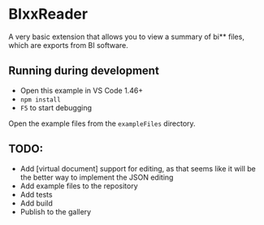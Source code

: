 # BIxxReader

A very basic extension that allows you to view a summary of bi** files, which are exports from BI software.

## Running during development

- Open this example in VS Code 1.46+
- `npm install`
- `F5` to start debugging

Open the example files from the `exampleFiles` directory.

## TODO:

- Add [virtual document] support for editing, as that seems like it will be the better way to implement the JSON editing
- Add example files to the repository
- Add tests
- Add build
- Publish to the gallery